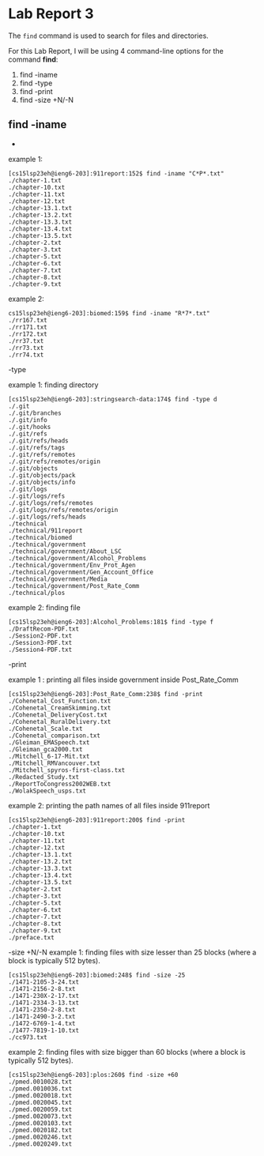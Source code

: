 # Lab Report 3

The `find` command is used to search for files and directories.

For this Lab Report, I will be using 4 command-line options for the command **find**:
1. find -iname
2. find -type
3. find -print
4. find -size +N/-N

## find -iname 
* 
example 1:
```
[cs15lsp23eh@ieng6-203]:911report:152$ find -iname "C*P*.txt"
./chapter-1.txt
./chapter-10.txt
./chapter-11.txt
./chapter-12.txt
./chapter-13.1.txt
./chapter-13.2.txt
./chapter-13.3.txt
./chapter-13.4.txt
./chapter-13.5.txt
./chapter-2.txt
./chapter-3.txt
./chapter-5.txt
./chapter-6.txt
./chapter-7.txt
./chapter-8.txt
./chapter-9.txt
```
example 2:
```
cs15lsp23eh@ieng6-203]:biomed:159$ find -iname "R*7*.txt"
./rr167.txt
./rr171.txt
./rr172.txt
./rr37.txt
./rr73.txt
./rr74.txt
```
-type 

example 1: finding directory 
```
[cs15lsp23eh@ieng6-203]:stringsearch-data:174$ find -type d
./.git
./.git/branches
./.git/info
./.git/hooks
./.git/refs
./.git/refs/heads
./.git/refs/tags
./.git/refs/remotes
./.git/refs/remotes/origin
./.git/objects
./.git/objects/pack
./.git/objects/info
./.git/logs
./.git/logs/refs
./.git/logs/refs/remotes
./.git/logs/refs/remotes/origin
./.git/logs/refs/heads
./technical
./technical/911report
./technical/biomed
./technical/government
./technical/government/About_LSC
./technical/government/Alcohol_Problems
./technical/government/Env_Prot_Agen
./technical/government/Gen_Account_Office
./technical/government/Media
./technical/government/Post_Rate_Comm
./technical/plos
```
example 2: finding file 
```
[cs15lsp23eh@ieng6-203]:Alcohol_Problems:181$ find -type f
./DraftRecom-PDF.txt
./Session2-PDF.txt
./Session3-PDF.txt
./Session4-PDF.txt
```
-print 

example 1 : printing all files inside government inside Post_Rate_Comm
```
[cs15lsp23eh@ieng6-203]:Post_Rate_Comm:238$ find -print
./Cohenetal_Cost_Function.txt
./Cohenetal_CreamSkimming.txt
./Cohenetal_DeliveryCost.txt
./Cohenetal_RuralDelivery.txt
./Cohenetal_Scale.txt
./Cohenetal_comparison.txt
./Gleiman_EMASpeech.txt
./Gleiman_gca2000.txt
./Mitchell_6-17-Mit.txt
./Mitchell_RMVancouver.txt
./Mitchell_spyros-first-class.txt
./Redacted_Study.txt
./ReportToCongress2002WEB.txt
./WolakSpeech_usps.txt
```
example 2: printing the path names of all files inside 911report
```
[cs15lsp23eh@ieng6-203]:911report:200$ find -print
./chapter-1.txt
./chapter-10.txt
./chapter-11.txt
./chapter-12.txt
./chapter-13.1.txt
./chapter-13.2.txt
./chapter-13.3.txt
./chapter-13.4.txt
./chapter-13.5.txt
./chapter-2.txt
./chapter-3.txt
./chapter-5.txt
./chapter-6.txt
./chapter-7.txt
./chapter-8.txt
./chapter-9.txt
./preface.txt
```
-size +N/-N
example 1: finding files with size lesser than 25 blocks (where a block is typically 512 bytes).
```
[cs15lsp23eh@ieng6-203]:biomed:248$ find -size -25
./1471-2105-3-24.txt
./1471-2156-2-8.txt
./1471-230X-2-17.txt
./1471-2334-3-13.txt
./1471-2350-2-8.txt
./1471-2490-3-2.txt
./1472-6769-1-4.txt
./1477-7819-1-10.txt
./cc973.txt
```
example 2: finding files with size bigger than 60 blocks (where a block is typically 512 bytes).
```
[cs15lsp23eh@ieng6-203]:plos:260$ find -size +60
./pmed.0010028.txt
./pmed.0010036.txt
./pmed.0020018.txt
./pmed.0020045.txt
./pmed.0020059.txt
./pmed.0020073.txt
./pmed.0020103.txt
./pmed.0020182.txt
./pmed.0020246.txt
./pmed.0020249.txt
```
